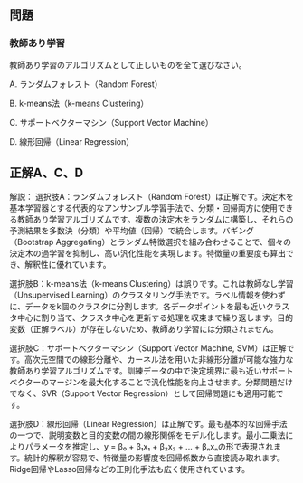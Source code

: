 ## 問題
### 教師あり学習
教師あり学習のアルゴリズムとして正しいものを全て選びなさい。

A. ランダムフォレスト（Random Forest）

B. k-means法（k-means Clustering）

C. サポートベクターマシン（Support Vector Machine）

D. 線形回帰（Linear Regression）

## 正解A、C、D

解説：
選択肢A：ランダムフォレスト（Random Forest）は正解です。決定木を基本学習器とする代表的なアンサンブル学習手法で、分類・回帰両方に使用できる教師あり学習アルゴリズムです。複数の決定木をランダムに構築し、それらの予測結果を多数決（分類）や平均値（回帰）で統合します。バギング（Bootstrap Aggregating）とランダム特徴選択を組み合わせることで、個々の決定木の過学習を抑制し、高い汎化性能を実現します。特徴量の重要度も算出でき、解釈性に優れています。

選択肢B：k-means法（k-means Clustering）は誤りです。これは教師なし学習（Unsupervised Learning）のクラスタリング手法です。ラベル情報を使わずに、データをk個のクラスタに分割します。各データポイントを最も近いクラスタ中心に割り当て、クラスタ中心を更新する処理を収束まで繰り返します。目的変数（正解ラベル）が存在しないため、教師あり学習には分類されません。

選択肢C：サポートベクターマシン（Support Vector Machine, SVM）は正解です。高次元空間での線形分離や、カーネル法を用いた非線形分離が可能な強力な教師あり学習アルゴリズムです。訓練データの中で決定境界に最も近いサポートベクターのマージンを最大化することで汎化性能を向上させます。分類問題だけでなく、SVR（Support Vector Regression）として回帰問題にも適用可能です。

選択肢D：線形回帰（Linear Regression）は正解です。最も基本的な回帰手法の一つで、説明変数と目的変数の間の線形関係をモデル化します。最小二乗法によりパラメータを推定し、y = β₀ + β₁x₁ + β₂x₂ + ... + βₙxₙの形で表現されます。統計的解釈が容易で、特徴量の影響度を回帰係数から直接読み取れます。Ridge回帰やLasso回帰などの正則化手法も広く使用されています。 